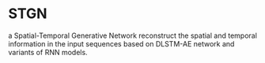 # STGN
a Spatial-Temporal Generative Network reconstruct the spatial and temporal information in the input sequences based on DLSTM-AE network and variants of RNN models.

